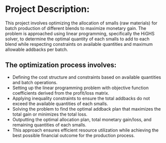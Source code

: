 # Project Description:

This project involves optimizing the allocation of smalls (raw materials) for batch production of different blends to maximize monetary gain. The problem is approached using linear programming, specifically the HiGHS solver, to determine the optimal quantity of each smalls to add to each blend while respecting constraints on available quantities and maximum allowable addbacks per batch.

## The optimization process involves:

- Defining the cost structure and constraints based on available quantities and batch operations.
- Setting up the linear programming problem with objective function coefficients derived from the profit/loss matrix.
- Applying inequality constraints to ensure the total addbacks do not exceed the available quantities of each smalls.
- Solving the problem to find the optimal addback plan that maximizes the total gain or minimizes the total loss.
- Outputting the optimal allocation plan, total monetary gain/loss, and remaining quantities of each smalls.
- This approach ensures efficient resource utilization while achieving the best possible financial outcome for the production process.
